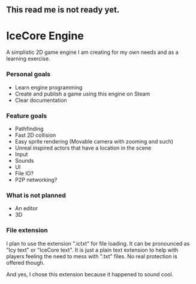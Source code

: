 ## This read me is not ready yet.

# IceCore Engine
A simplistic 2D game engine I am creating for my own needs and as a learning exercise.

### Personal goals
- Learn engine programming
- Create and publish a game using this engine on Steam
- Clear documentation

### Feature goals
- Pathfinding
- Fast 2D collision
- Easy sprite rendering (Movable camera with zooming and such)
- Unreal inspired actors that have a location in the scene
- Input
- Sounds
- UI
- File IO?
- P2P networking?

### What is not planned
- An editor
- 3D

### File extension
I plan to use the extension ".ictxt" for file loading. It can be pronounced as "Icy text" or "IceCore text".
It is just a plain text extension to help with players feeling the need to mess with ".txt" files. No real protection is offered though.

And yes, I chose this extension because it happened to sound cool.
